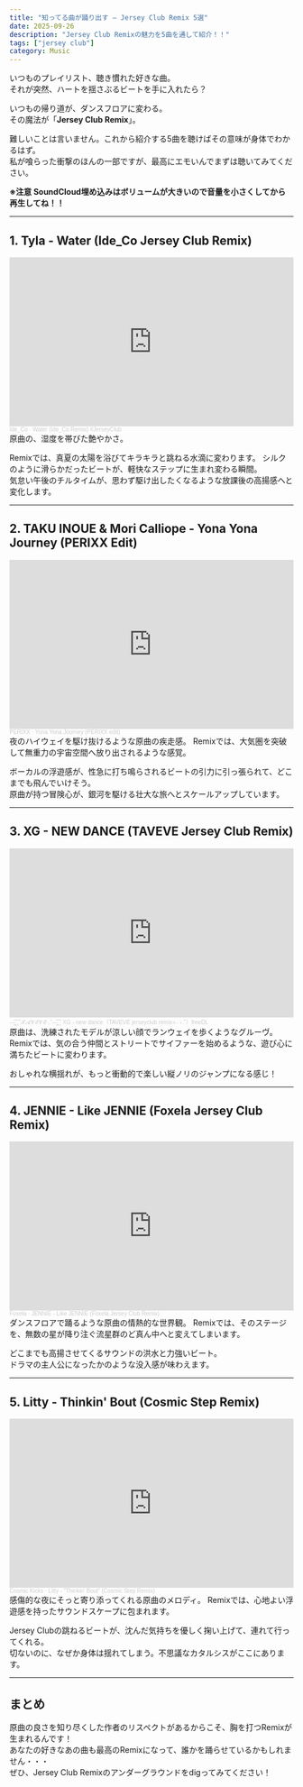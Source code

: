 ```yaml
---
title: "知ってる曲が踊り出す ― Jersey Club Remix 5選"
date: 2025-09-26
description: "Jersey Club Remixの魅力を5曲を通して紹介！！"
tags: ["jersey club"]
category: Music
---
```


いつものプレイリスト、聴き慣れた好きな曲。  
それが突然、ハートを揺さぶるビートを手に入れたら？

いつもの帰り道が、ダンスフロアに変わる。  
その魔法が「**Jersey Club Remix**」。

難しいことは言いません。これから紹介する5曲を聴けばその意味が身体でわかるはず。  
私が喰らった衝撃のほんの一部ですが、最高にエモいんでまずは聴いてみてください。

**※注意 SoundCloud埋め込みはボリュームが大きいので音量を小さくしてから再生してね！！**  

---

## 1. Tyla - Water (Ide_Co Jersey Club Remix)  
<iframe width="100%" height="300" scrolling="no" frameborder="no" allow="autoplay" src="https://w.soundcloud.com/player/?url=https%3A//api.soundcloud.com/tracks/soundcloud%253Atracks%253A1640732394&color=%23ff5500&auto_play=false&hide_related=false&show_comments=true&show_user=true&show_reposts=false&show_teaser=true&visual=true"></iframe><div style="font-size: 10px; color: #cccccc;line-break: anywhere;word-break: normal;overflow: hidden;white-space: nowrap;text-overflow: ellipsis; font-family: Interstate,Lucida Grande,Lucida Sans Unicode,Lucida Sans,Garuda,Verdana,Tahoma,sans-serif;font-weight: 100;"><a href="https://soundcloud.com/ide_co" title="Ide_Co" target="_blank" style="color: #cccccc; text-decoration: none;">Ide_Co</a> · <a href="https://soundcloud.com/ide_co/water-jerseyclub" title="Water (Ide_Co Remix)  #JerseyClub" target="_blank" style="color: #cccccc; text-decoration: none;">Water (Ide_Co Remix)  #JerseyClub</a></div>
原曲の、湿度を帯びた艶やかさ。  

Remixでは、真夏の太陽を浴びてキラキラと跳ねる水滴に変わります。
シルクのように滑らかだったビートが、軽快なステップに生まれ変わる瞬間。  
気怠い午後のチルタイムが、思わず駆け出したくなるような放課後の高揚感へと変化します。  

---

## 2. TAKU INOUE & Mori Calliope - Yona Yona Journey (PERIXX Edit)  
<iframe width="100%" height="300" scrolling="no" frameborder="no" allow="autoplay" src="https://w.soundcloud.com/player/?url=https%3A//api.soundcloud.com/tracks/soundcloud%253Atracks%253A1517082274&color=%23ff5500&auto_play=false&hide_related=false&show_comments=true&show_user=true&show_reposts=false&show_teaser=true&visual=true"></iframe><div style="font-size: 10px; color: #cccccc;line-break: anywhere;word-break: normal;overflow: hidden;white-space: nowrap;text-overflow: ellipsis; font-family: Interstate,Lucida Grande,Lucida Sans Unicode,Lucida Sans,Garuda,Verdana,Tahoma,sans-serif;font-weight: 100;"><a href="https://soundcloud.com/perixxsan" title="PERIXX" target="_blank" style="color: #cccccc; text-decoration: none;">PERIXX</a> · <a href="https://soundcloud.com/perixxsan/yona-yona-journey-perixx-edit" title="Yona Yona Journey (PERIXX edit)" target="_blank" style="color: #cccccc; text-decoration: none;">Yona Yona Journey (PERIXX edit)</a></div>
夜のハイウェイを駆け抜けるような原曲の疾走感。  
Remixでは、大気圏を突破して無重力の宇宙空間へ放り出されるような感覚。  

ボーカルの浮遊感が、性急に打ち鳴らされるビートの引力に引っ張られて、どこまでも飛んでいけそう。  
原曲が持つ冒険心が、銀河を駆ける壮大な旅へとスケールアップしています。  


---

## 3. XG - NEW DANCE (TAVEVE Jersey Club Remix)  
<iframe width="100%" height="300" scrolling="no" frameborder="no" allow="autoplay" src="https://w.soundcloud.com/player/?url=https%3A//api.soundcloud.com/tracks/soundcloud%253Atracks%253A1612759215&color=%23ff5500&auto_play=false&hide_related=false&show_comments=true&show_user=true&show_reposts=false&show_teaser=true&visual=true"></iframe><div style="font-size: 10px; color: #cccccc;line-break: anywhere;word-break: normal;overflow: hidden;white-space: nowrap;text-overflow: ellipsis; font-family: Interstate,Lucida Grande,Lucida Sans Unicode,Lucida Sans,Garuda,Verdana,Tahoma,sans-serif;font-weight: 100;"><a href="https://soundcloud.com/taveve" title="—̳͟͞͞·₊˚𝓣𝓐𝓥𝓔𝓥𝓔·₊˚—̳͟͞͞" target="_blank" style="color: #cccccc; text-decoration: none;">—̳͟͞͞·₊˚𝓣𝓐𝓥𝓔𝓥𝓔·₊˚—̳͟͞͞</a> · <a href="https://soundcloud.com/taveve/xg-new-dancetaveve-jersey-club-remix" title="XG - new dance（TAVEVE jerseyclub remix⟡˖ ࣪⋆.˚）freeDL" target="_blank" style="color: #cccccc; text-decoration: none;">XG - new dance（TAVEVE jerseyclub remix⟡˖ ࣪⋆.˚）freeDL</a></div>
原曲は、洗練されたモデルが涼しい顔でランウェイを歩くようなグルーヴ。  
Remixでは、気の合う仲間とストリートでサイファーを始めるような、遊び心に満ちたビートに変わります。  

おしゃれな横揺れが、もっと衝動的で楽しい縦ノリのジャンプになる感じ！  

---

## 4. JENNIE - Like JENNIE (Foxela Jersey Club Remix)  
<iframe width="100%" height="300" scrolling="no" frameborder="no" allow="autoplay" src="https://w.soundcloud.com/player/?url=https%3A//api.soundcloud.com/tracks/soundcloud%253Atracks%253A2138594358&color=%23ff5500&auto_play=false&hide_related=false&show_comments=true&show_user=true&show_reposts=false&show_teaser=true&visual=true"></iframe><div style="font-size: 10px; color: #cccccc;line-break: anywhere;word-break: normal;overflow: hidden;white-space: nowrap;text-overflow: ellipsis; font-family: Interstate,Lucida Grande,Lucida Sans Unicode,Lucida Sans,Garuda,Verdana,Tahoma,sans-serif;font-weight: 100;"><a href="https://soundcloud.com/foxela" title="Foxela" target="_blank" style="color: #cccccc; text-decoration: none;">Foxela</a> · <a href="https://soundcloud.com/foxela/likejennie" title="JENNIE - Like JENNIE (Foxela Jersey Club Remix)" target="_blank" style="color: #cccccc; text-decoration: none;">JENNIE - Like JENNIE (Foxela Jersey Club Remix)</a></div>
ダンスフロアで踊るような原曲の情熱的な世界観。  
Remixでは、そのステージを、無数の星が降り注ぐ流星群のど真ん中へと変えてしまいます。  

どこまでも高揚させてくるサウンドの洪水と力強いビート。  
ドラマの主人公になったかのような没入感が味わえます。

---

## 5. Litty - Thinkin' Bout (Cosmic Step Remix)  
<iframe width="100%" height="300" scrolling="no" frameborder="no" allow="autoplay" src="https://w.soundcloud.com/player/?url=https%3A//api.soundcloud.com/tracks/soundcloud%253Atracks%253A1991312639&color=%23ff5500&auto_play=false&hide_related=false&show_comments=true&show_user=true&show_reposts=false&show_teaser=true&visual=true"></iframe><div style="font-size: 10px; color: #cccccc;line-break: anywhere;word-break: normal;overflow: hidden;white-space: nowrap;text-overflow: ellipsis; font-family: Interstate,Lucida Grande,Lucida Sans Unicode,Lucida Sans,Garuda,Verdana,Tahoma,sans-serif;font-weight: 100;"><a href="https://soundcloud.com/cosmickicks" title="Cosmic Kicks" target="_blank" style="color: #cccccc; text-decoration: none;">Cosmic Kicks</a> · <a href="https://soundcloud.com/cosmickicks/litty-thinkin-bout-cosmic-step-remix" title="Litty - &quot;Thinkin&#x27; Bout&quot; (Cosmic Step Remix)" target="_blank" style="color: #cccccc; text-decoration: none;">Litty - &quot;Thinkin&#x27; Bout&quot; (Cosmic Step Remix)</a></div>
感傷的な夜にそっと寄り添ってくれる原曲のメロディ。
Remixでは、心地よい浮遊感を持ったサウンドスケープに包まれます。  

Jersey Clubの跳ねるビートが、沈んだ気持ちを優しく掬い上げて、連れて行ってくれる。  
切ないのに、なぜか身体は揺れてしまう。不思議なカタルシスがここにあります。

---

## まとめ
原曲の良さを知り尽くした作者のリスペクトがあるからこそ、胸を打つRemixが生まれるんです！  
あなたの好きなあの曲も最高のRemixになって、誰かを踊らせているかもしれません・・・  
ぜひ、Jersey Club Remixのアンダーグラウンドをdigってみてください！